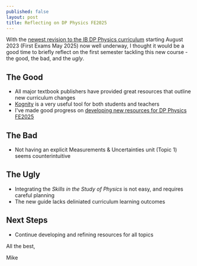 ```yaml
---
published: false
layout: post
title: Reflecting on DP Physics FE2025
---
```

With the [newest revision to the IB DP Physics curriculum](https://www.ibo.org/university-admission/latest-curriculum-updates/physics-updates/) starting August 2023 (First Exams May 2025) now well underway, I thought it would be a good time to briefly reflect on the first semester tackling this new course - the good, the bad, and the _ugly_.

## The Good
- All major textbook publishers have provided great resources that outline new curriculum changes
- [Kognity](https://kognity.com/) is a very useful tool for both students and teachers
- I've made good progress on [developing new resources for DP Physics FE2025](/physics_dp_2025)

## The Bad
- Not having an explicit Measurements & Uncertainties unit (Topic 1) seems counterintuitive

## The Ugly
- Integrating the _Skills in the Study of Physics_ is not easy, and requires careful planning
- The new guide lacks deliniated curriculum learning outcomes

## Next Steps
- Continue developing and refining resources for all topics


All the best,

Mike
